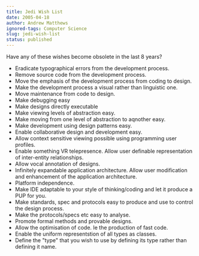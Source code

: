 ```yaml
---
title: Jedi Wish List
date: 2005-04-18
author: Andrew Matthews
ignored-tags: Computer Science
slug: jedi-wish-list
status: published
---
```


Have any of these wishes become obsolete in the last 8 years?

-   Eradicate typographical errors from the development process.
-   Remove source code from the development process.
-   Move the emphasis of the development process from coding to design.
-   Make the development process a visual rather than linguistic one.
-   Move maintenance from code to design.
-   Make debugging easy
-   Make designs directly executable
-   Make viewing levels of abstraction easy.
-   Make moving from one level of abstraction to aqnother easy.
-   Make development using design patterns easy.
-   Enable collaborative design and development easy.
-   Allow context sensitive viewing possible using programming user profiles.
-   Enable something VR telepresence. Allow user definable representation of inter-entity relationships.
-   Allow vocal annotation of designs.
-   Infinitely expandable application architecture. Allow user modification and enhancement of the application architecture.
-   Platform independence.
-   Make IDE adaptable to your style of thinking/coding and let it produce a PUP for you.
-   Make standards, spec and protocols easy to produce and use to control the design process.
-   Make the protocols/specs etc easy to analyse.
-   Promote formal methods and provable designs.
-   Allow the optimisation of code. Ie the production of fast code.
-   Enable the uniform representstion of all types as classes.
-   Define the "type" that you wish to use by defining its type rather than defining it name.
